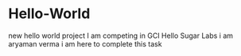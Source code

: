 # Hello-World
new hello world project
I am competing in GCI
Hello Sugar Labs
i am aryaman verma i am here to complete this task
